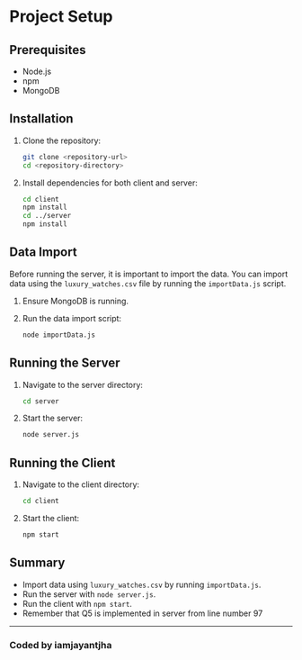 # Project Setup

## Prerequisites

- Node.js
- npm
- MongoDB

## Installation

1. Clone the repository:

    ```bash
    git clone <repository-url>
    cd <repository-directory>
    ```

2. Install dependencies for both client and server:

    ```bash
    cd client
    npm install
    cd ../server
    npm install
    ```

## Data Import

Before running the server, it is important to import the data. You can import data using the `luxury_watches.csv` file by running the `importData.js` script.

1. Ensure MongoDB is running.
2. Run the data import script:

    ```bash
    node importData.js
    ```

## Running the Server

1. Navigate to the server directory:

    ```bash
    cd server
    ```

2. Start the server:

    ```bash
    node server.js
    ```

## Running the Client

1. Navigate to the client directory:

    ```bash
    cd client
    ```

2. Start the client:

    ```bash
    npm start
    ```

## Summary

- Import data using `luxury_watches.csv` by running `importData.js`.
- Run the server with `node server.js`.
- Run the client with `npm start`.
- Remember that Q5 is implemented in server from line number 97 
---

### Coded by iamjayantjha